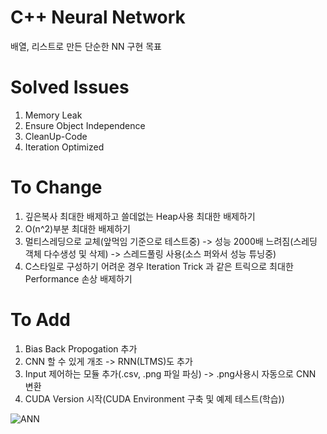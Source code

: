 # C++ Neural Network
배열, 리스트로 만든 단순한 NN 구현 목표
 
# Solved Issues
1. Memory Leak 
2. Ensure Object Independence
3. CleanUp-Code
5. Iteration Optimized

# To Change
1. 깊은복사 최대한 배제하고 쓸데없는 Heap사용 최대한 배제하기
2. O(n^2)부분 최대한 배제하기
3. 멀티스레딩으로 교체(앞먹임 기준으로 테스트중) -> 성능 2000배 느려짐(스레딩 객체 다수생성 및 삭제) -> 스레드풀링 사용(소스 퍼와서 성능 튜닝중)
4. C스타일로 구성하기 어려운 경우 Iteration Trick 과 같은 트릭으로 최대한 Performance 손상 배제하기

# To Add
1. Bias Back Propogation 추가
2. CNN 할 수 있게 개조 -> RNN(LTMS)도 추가
3. Input 제어하는 모듈 추가(.csv, .png 파일 파싱) -> .png사용시 자동으로 CNN 변환
4. CUDA Version 시작(CUDA Environment 구축 및 예제 테스트(학습))

![ANN](https://user-images.githubusercontent.com/24998577/121584381-5d911500-ca6c-11eb-9998-95b08652a5af.jpg)
